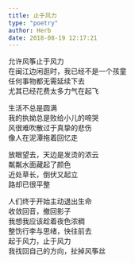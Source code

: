 ```yaml
---  
title: 止于风力  
type: "poetry"  
author: Herb  
date: 2018-08-19 12:17:21  
---  
```

允许风筝止于风力  
在闽江边闲逛时，我已经不是一个孩童  
任何事物都无需延续下去  
尤其已经花费太多力气在起飞  

生活不总是圆满  
我的执拗总是败给小儿的啼哭  
风很难吹散过于真挚的悲伤  
像人在泥潭拖着回忆走  

放眼望去，天边是发烫的浓云  
粼粼水面藏起了颜色  
近处草长，倒伏又起立  
路却已很平整  

人们终于开始主动退出生命  
收敛回音，撤回影子  
我想我应该趁着夜色浓稠  
整饬行李与思绪，快往前去  
起于风力，止于风力  
我找回自己的方向，扯掉风筝丝